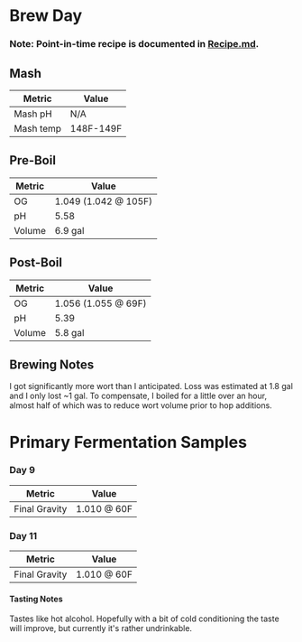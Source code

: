 # Brew Day
### Note: Point-in-time recipe is documented in [Recipe.md](Recipe.md).
## Mash
| Metric | Value |
|---|---|
| Mash pH | N/A |
| Mash temp | 148F-149F |

## Pre-Boil
| Metric | Value |
|---|---|
| OG | 1.049 (1.042 @ 105F) |
| pH | 5.58 |
| Volume | 6.9 gal |

## Post-Boil
| Metric | Value |
|---|---|
| OG | 1.056 (1.055 @ 69F) |
| pH | 5.39 |
| Volume | 5.8 gal |

## Brewing Notes
I got significantly more wort than I anticipated. Loss was estimated at 1.8 gal and I only lost ~1 gal. To compensate, I boiled for a little over an hour, almost half of which was to reduce wort volume prior to hop additions.

# Primary Fermentation Samples

### Day 9
| Metric | Value |
|---|---|
| Final Gravity | 1.010 @ 60F |

### Day 11
| Metric | Value |
|---|---|
| Final Gravity | 1.010 @ 60F |

#### Tasting Notes
Tastes like hot alcohol. Hopefully with a bit of cold conditioning the taste will improve, but currently it's rather undrinkable.
